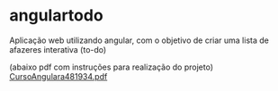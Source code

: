 # angulartodo
Aplicação web utilizando angular, com o objetivo de criar uma lista de afazeres interativa (to-do)

(abaixo pdf com instruções para realização do projeto)
[CursoAngulara481934.pdf](https://github.com/vncsegundo/angulartodo/files/8120584/CursoAngulara481934.pdf)

